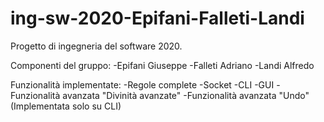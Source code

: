 # ing-sw-2020-Epifani-Falleti-Landi

Progetto di ingegneria del software 2020.

Componenti del gruppo:
-Epifani Giuseppe
-Falleti Adriano
-Landi Alfredo

Funzionalità implementate:
-Regole complete
-Socket
-CLI
-GUI
-Funzionalità avanzata "Divinità avanzate"
-Funzionalità avanzata "Undo" (Implementata solo su CLI)
